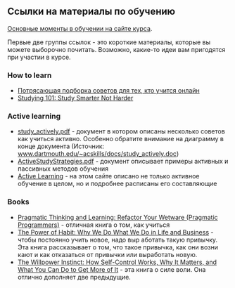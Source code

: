 ## Ссылки на материалы по обучению

[Основные моменты в обучении на сайте курса](https://pyneng.github.io/docs/learning/).

Первые две группы ссылок - это короткие материалы, которые вы можете выборочно почитать.
Возможно, какие-то идеи вам пригодятся при участии в курсе.



### How to learn

* [Потрясающая подборка советов для тех, кто учится онлайн](http://www2.open.ac.uk/students/skillsforstudy/)
* [Studying 101: Study Smarter Not Harder](http://learningcenter.unc.edu/handouts/studying-101-study-smarter-not-harder/)


### Active learning

* [study_actively.pdf](https://github.com/pyneng/pyneng-online-jun-jul-2017/blob/master/study/study_actively.pdf) - документ в котором описаны несколько советов как учиться активно. Особенно обратите внимание на диаграмму в конце документа (Источник: www.dartmouth.edu/~acskills/docs/study_actively.doc)
* [ActiveStudyStrategies.pdf](https://github.com/pyneng/pyneng-online-jun-jul-2017/blob/master/study/ActiveStudyStrategies.pdf) - документ описывает примеры активных и пассивных методов обучения
* [Active Learning](http://www.studygs.net/activelearn.htm) - на этом сайте описано не только активное обучение в целом, но и подробнее расписаны его составляющие

### Books

* [Pragmatic Thinking and Learning: Refactor Your Wetware (Pragmatic Programmers)](https://www.amazon.com/Pragmatic-Thinking-Learning-Refactor-Programmers/dp/1934356050) - отличная книга о том, как учиться
* [The Power of Habit: Why We Do What We Do in Life and Business](https://www.amazon.com/Power-Habit-What-Life-Business/dp/081298160X) - чтобы постоянно учить новое, надо выр
аботать такую привычку. Эта книга рассказывает о том, что такое привычка, как они возни
кают и как отказаться от привычки или выработать новую.
* [The Willpower Instinct: How Self-Control Works, Why It Matters, and What You Can Do to Get More of It](https://www.amazon.com/Willpower-Instinct-Self-Control-Works-Matters/dp/1583335080) - эта книга о силе воли. Она отлично дополняет две предыдущие.

